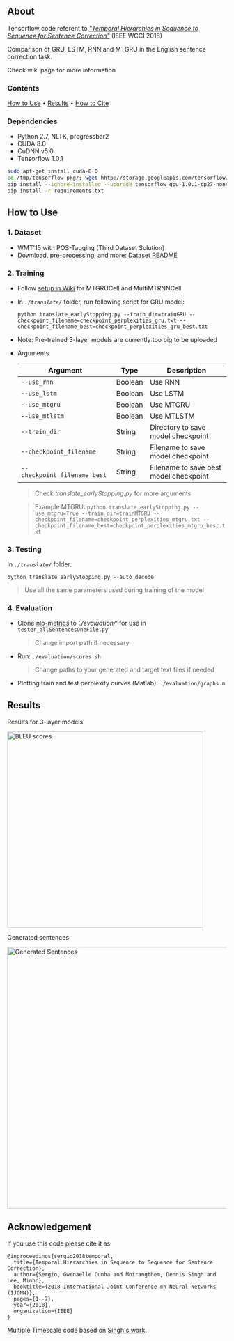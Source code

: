 ## About
Tensorflow code referent to [*"Temporal Hierarchies in Sequence to Sequence for Sentence Correction"*](https://ieeexplore.ieee.org/abstract/document/8489499) (IEEE WCCI 2018)

Comparison of GRU, LSTM, RNN and MTGRU in the English sentence correction task. 

Check wiki page for more information

### Contents

[How to Use](#how-to-use) • [Results](#results) • [How to Cite](#acknowledgement)

### Dependencies
* Python 2.7, NLTK, progressbar2
* CUDA 8.0
* CuDNN v5.0
* Tensorflow 1.0.1

```bash
sudo apt-get install cuda-8-0
cd /tmp/tensorflow-pkg/; wget hhtp://storage.googleapis.com/tensorflow/linux/gpu/tensorflow_gpu-1.0.1-cp27-none-linux_x86_64.whl
pip install --ignore-installed --upgrade tensorflow_gpu-1.0.1-cp27-none-linux_x86_64.whl
pip install -r requirements.txt
```

## How to Use
### 1. Dataset
* WMT'15 with POS-Tagging (Third Dataset Solution)
* Download, pre-processing, and more: [Dataset README](./datasets/README.md)

### 2. Training
* Follow [setup in Wiki](https://github.com/gcunhase/SentenceCorrection-WCCI2018/wiki/MTGRU) for MTGRUCell and MultiMTRNNCell
* In *`./translate/`* folder, run following script for GRU model:
    ```
    python translate_earlyStopping.py --train_dir=trainGRU --checkpoint_filename=checkpoint_perplexities_gru.txt --checkpoint_filename_best=checkpoint_perplexities_gru_best.txt
    ```
    
* Note: Pre-trained 3-layer models are currently too big to be uploaded   

* Arguments

    | Argument                     | Type    | Description                            |
    | ---------------------------- | ------- | -------------------------------------- |
    | `--use_rnn`                  | Boolean | Use RNN                                |
    | `--use_lstm`                 | Boolean | Use LSTM                               |
    | `--use_mtgru`                | Boolean | Use MTGRU                              |
    | `--use_mtlstm`               | Boolean | Use MTLSTM                             |
    | `--train_dir`                | String  | Directory to save model checkpoint     |
    | `--checkpoint_filename`      | String  | Filename to save model checkpoint      |
    | `--checkpoint_filename_best` | String  | Filename to save best model checkpoint |
    > Check *translate_earlyStopping.py* for more arguments
    
    > Example MTGRU: `python translate_earlyStopping.py --use_mtgru=True --train_dir=trainMTGRU --checkpoint_filename=checkpoint_perplexities_mtgru.txt --checkpoint_filename_best=checkpoint_perplexities_mtgru_best.txt` 

### 3. Testing
In *`./translate/`* folder:
```
python translate_earlyStopping.py --auto_decode
```
> Use all the same parameters used during training of the model

### 4. Evaluation
* Clone [nlp-metrics](https://github.com/harpribot/nlp-metrics) to *'./evaluation/'* for use in `tester_allSentencesOneFile.py`
    > Change import path if necessary

* Run: `./evaluation/scores.sh`
    > Change paths to your generated and target text files if needed

* Plotting train and test perplexity curves (Matlab): `./evaluation/graphs.m`

## Results
Results for 3-layer models

<p align="left">
<img src="https://github.com/gcunhase/SentenceCorrection-WCCI2018/blob/master/images/3layer_models_bleu.png" width="450" alt="BLEU scores">
</p>

Generated sentences
<p align="left">
<img src="https://github.com/gcunhase/SentenceCorrection-WCCI2018/blob/master/images/3layer_models_sentences.png" width="600" alt="Generated Sentences">
</p>

## Acknowledgement
If you use this code please cite it as:
```
@inproceedings{sergio2018temporal,
  title={Temporal Hierarchies in Sequence to Sequence for Sentence Correction},
  author={Sergio, Gwenaelle Cunha and Moirangthem, Dennis Singh and Lee, Minho},
  booktitle={2018 International Joint Conference on Neural Networks (IJCNN)},
  pages={1--7},
  year={2018},
  organization={IEEE}
}
```

Multiple Timescale code based on [Singh's work](https://github.com/dennissm/mtgru).
